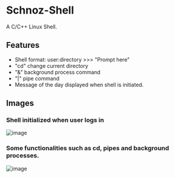 # Schnoz-Shell
A C/C++ Linux Shell.

## Features
- Shell format: user:directory >>> "Prompt here"
- "cd" change current directory
- "&" background process command
- "|" pipe command
- Message of the day displayed when shell is initiated.

## Images

### Shell initialized when user logs in
![image](https://github.com/user-attachments/assets/4d6cd2b5-78b8-41cd-9e63-1e21c596827d)

### Some functionalities such as cd, pipes and background processes.
![image](https://github.com/user-attachments/assets/d1dc3ffe-e1a8-4379-a41f-8e41bc7554b8)



